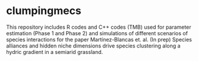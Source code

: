 # clumpingmecs
This repository includes R codes and C++ codes (TMB) used for parameter estimation (Phase 1 and Phase 2) and simulations of different scenarios of species interactions 
for the paper Martínez-Blancas et. al. (In prep) Species alliances and hidden niche dimensions drive species clustering along a hydric gradient in a semiarid grassland.
